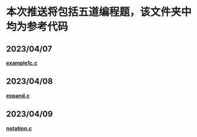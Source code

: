 # 本次推送将包括五道编程题，该文件夹中均为参考代码
## **2023/04/07** 
**[example1c.c](https://github.com/MossDream/Data-Structure-Learning-C/blob/main/Episode%201/example1c.c)**
## **2023/04/08** 
**[expand.c](https://github.com/MossDream/Data-Structure-Learning-C/blob/main/Episode%201/expand.c)**
## **2023/04/09** 
**[notation.c](https://github.com/MossDream/Data-Structure-Learning-C/blob/main/Episode%201/notation.c)**
